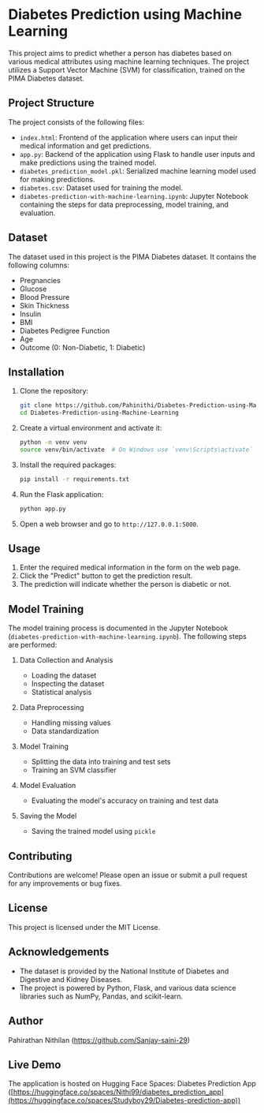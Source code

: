 # Diabetes Prediction using Machine Learning

This project aims to predict whether a person has diabetes based on various medical attributes using machine learning techniques. The project utilizes a Support Vector Machine (SVM) for classification, trained on the PIMA Diabetes dataset.

## Project Structure

The project consists of the following files:

- `index.html`: Frontend of the application where users can input their medical information and get predictions.
- `app.py`: Backend of the application using Flask to handle user inputs and make predictions using the trained model.
- `diabetes_prediction_model.pkl`: Serialized machine learning model used for making predictions.
- `diabetes.csv`: Dataset used for training the model.
- `diabetes-prediction-with-machine-learning.ipynb`: Jupyter Notebook containing the steps for data preprocessing, model training, and evaluation.

## Dataset

The dataset used in this project is the PIMA Diabetes dataset. It contains the following columns:
- Pregnancies
- Glucose
- Blood Pressure
- Skin Thickness
- Insulin
- BMI
- Diabetes Pedigree Function
- Age
- Outcome (0: Non-Diabetic, 1: Diabetic)

## Installation

1. Clone the repository:
   ```bash
   git clone https://github.com/Pahinithi/Diabetes-Prediction-using-Machine-Learning.git
   cd Diabetes-Prediction-using-Machine-Learning
   ```

2. Create a virtual environment and activate it:
   ```bash
   python -m venv venv
   source venv/bin/activate  # On Windows use `venv\Scripts\activate`
   ```

3. Install the required packages:
   ```bash
   pip install -r requirements.txt
   ```

4. Run the Flask application:
   ```bash
   python app.py
   ```

5. Open a web browser and go to `http://127.0.0.1:5000`.

## Usage

1. Enter the required medical information in the form on the web page.
2. Click the "Predict" button to get the prediction result.
3. The prediction will indicate whether the person is diabetic or not.

## Model Training

The model training process is documented in the Jupyter Notebook (`diabetes-prediction-with-machine-learning.ipynb`). The following steps are performed:

1. Data Collection and Analysis
   - Loading the dataset
   - Inspecting the dataset
   - Statistical analysis

2. Data Preprocessing
   - Handling missing values
   - Data standardization

3. Model Training
   - Splitting the data into training and test sets
   - Training an SVM classifier

4. Model Evaluation
   - Evaluating the model's accuracy on training and test data

5. Saving the Model
   - Saving the trained model using `pickle`

## Contributing

Contributions are welcome! Please open an issue or submit a pull request for any improvements or bug fixes.
## License

This project is licensed under the MIT License.

## Acknowledgements

- The dataset is provided by the National Institute of Diabetes and Digestive and Kidney Diseases.
- The project is powered by Python, Flask, and various data science libraries such as NumPy, Pandas, and scikit-learn.

## Author

Pahirathan Nithilan (https://github.com/Sanjay-saini-29) 

##  Live Demo

The application is hosted on Hugging Face Spaces: Diabetes Prediction App ([https://huggingface.co/spaces/Nithi99/diabetes_prediction_app](https://huggingface.co/spaces/Studyboy29/Diabetes-prediction-app))
